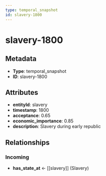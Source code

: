 ```yaml
---
type: temporal_snapshot
id: slavery-1800
---
```


# slavery-1800

## Metadata

- **Type**: temporal_snapshot
- **ID**: slavery-1800

## Attributes

- **entityId**: slavery
- **timestamp**: 1800
- **acceptance**: 0.65
- **economic_importance**: 0.85
- **description**: Slavery during early republic

## Relationships

### Incoming

- **has_state_at** ← [[slavery]] (Slavery)

